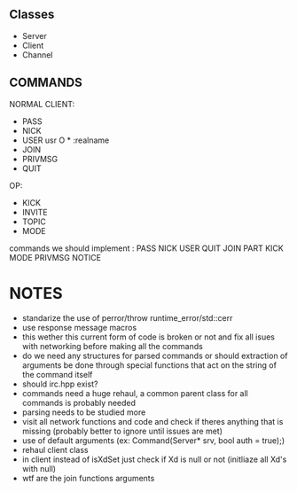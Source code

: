 ## Classes
- Server
- Client
- Channel


## COMMANDS

NORMAL CLIENT:
- PASS
- NICK
- USER usr O * :realname
- JOIN
- PRIVMSG
- QUIT

OP:
- KICK
- INVITE
- TOPIC
- MODE

commands we should implement :
PASS
NICK
USER
QUIT
JOIN
PART
KICK
MODE
PRIVMSG
NOTICE

# NOTES

- standarize the use of perror/throw runtime_error/std::cerr
- use response message macros
- this wether this current form of code is broken or not and fix all isues with networking before making all the commands
- do we need any structures for parsed commands or should extraction of arguments be done through special functions that act on the string of the command itself
- should irc.hpp exist?
- commands need a huge rehaul, a common parent class for all commands is probably needed
- parsing needs to be studied more
- visit all network functions and code and check if theres anything that is missing (probably better to ignore until issues are met)
- use of default arguments (ex: Command(Server* srv, bool auth = true);)
- rehaul client class
- in client instead of isXdSet just check if Xd is null or not (initliaze all Xd's with null)
- wtf are the join functions arguments